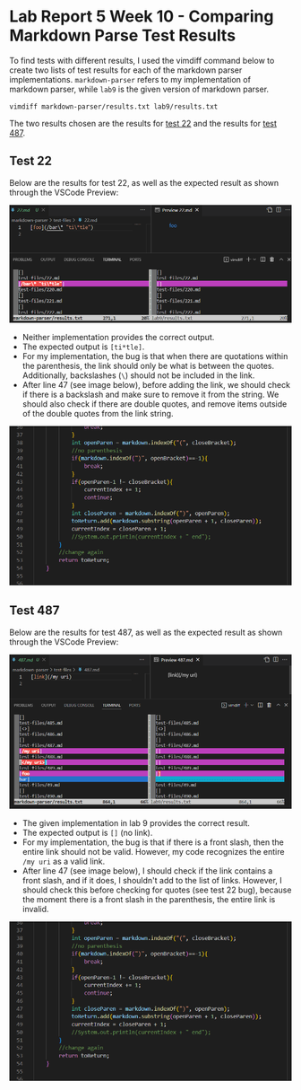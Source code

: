 # Lab Report 5 Week 10 - Comparing Markdown Parse Test Results

To find tests with different results, I used the vimdiff command below to create two lists of test results for each of the markdown parser implementations. `markdown-parser` refers to my implementation of markdown parser, while `lab9` is the given version of markdown parser.
```
vimdiff markdown-parser/results.txt lab9/results.txt
```

The two results chosen are the results for [test 22](https://github.com/nidhidhamnani/markdown-parser/blob/main/test-files/22.md) and the results for [test 487](https://github.com/nidhidhamnani/markdown-parser/blob/main/test-files/487.md).

## Test 22
Below are the results for test 22, as well as the expected result as shown through the VSCode Preview:

![Image](test22.PNG)

- Neither implementation provides the correct output.
- The expected output is `[ti*tle]`.
- For my implementation, the bug is that when there are quotations within the parenthesis, the link should only be what is between the quotes. Additionally, backslashes (`\`) should not be included in the link.
- After line 47 (see image below), before adding the link, we should check if there is a backslash and make sure to remove it from the string. We should also check if there are double quotes, and remove items outside of the double quotes from the link string.

![Image](mkdtest22.PNG)


## Test 487
Below are the results for test 487, as well as the expected result as shown through the VSCode Preview:

![Image](test487.PNG)

- The given implementation in lab 9 provides the correct result.
- The expected output is `[]` (no link).
- For my implementation, the bug is that if there is a front slash, then the entire link should not be valid. However, my code recognizes the entire `/my uri` as a valid link.
- After line 47 (see image below), I should check if the link contains a front slash, and if it does, I shouldn't add to the list of links. However, I should check this before checking for quotes (see test 22 bug), because the moment there is a front slash in the parenthesis, the entire link is invalid.

![Image](mkdtest22.PNG)